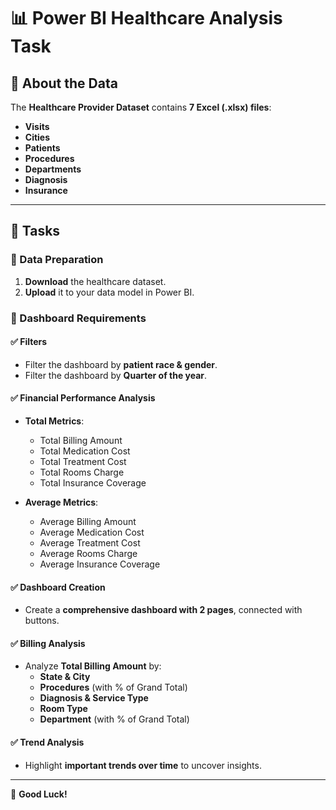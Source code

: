 # 📊 Power BI Healthcare Analysis Task

## 🏥 About the Data
The **Healthcare Provider Dataset** contains **7 Excel (.xlsx) files**:  
- **Visits**  
- **Cities**  
- **Patients**  
- **Procedures**  
- **Departments**  
- **Diagnosis**  
- **Insurance**  

---

## 📌 Tasks
### 🔹 Data Preparation
1. **Download** the healthcare dataset.  
2. **Upload** it to your data model in Power BI.  

### 🔹 Dashboard Requirements
#### ✅ **Filters**
- Filter the dashboard by **patient race & gender**.  
- Filter the dashboard by **Quarter of the year**.  

#### ✅ **Financial Performance Analysis**
- **Total Metrics**:
  - Total Billing Amount  
  - Total Medication Cost  
  - Total Treatment Cost  
  - Total Rooms Charge  
  - Total Insurance Coverage  

- **Average Metrics**:
  - Average Billing Amount  
  - Average Medication Cost  
  - Average Treatment Cost  
  - Average Rooms Charge  
  - Average Insurance Coverage  

#### ✅ **Dashboard Creation**
- Create a **comprehensive dashboard with 2 pages**, connected with buttons.  

#### ✅ **Billing Analysis**
- Analyze **Total Billing Amount** by:
  - **State & City**  
  - **Procedures** (with % of Grand Total)  
  - **Diagnosis & Service Type**  
  - **Room Type**  
  - **Department** (with % of Grand Total)  

#### ✅ **Trend Analysis**
- Highlight **important trends over time** to uncover insights.  

---

🚀 **Good Luck!**
